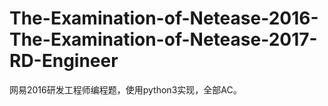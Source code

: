 # The-Examination-of-Netease-2016-The-Examination-of-Netease-2017-RD-Engineer
网易2016研发工程师编程题，使用python3实现，全部AC。
